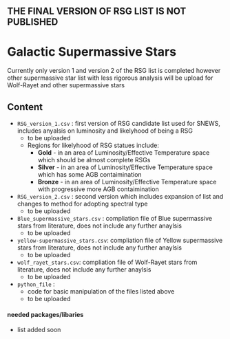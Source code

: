 ##  **THE FINAL VERSION OF RSG LIST IS NOT PUBLISHED**

# Galactic Supermassive Stars

Currently only version 1 and version 2 of the RSG list is completed however other supermassive star list with less rigorous analysis will be upload for Wolf-Rayet and other supermassive stars

## Content
- `RSG_version_1.csv` : first version of RSG candidate list used for SNEWS, includes anyalsis on luminosity and likelyhood of being a RSG
   - to be uploaded
   - Regions for likelyhood of RSG statues include: 
      - **Gold** - in an area of Luminosity/Effective Temperature space which should be almost complete RSGs
      - **Silver** - in an area of Luminosity/Effective Temperature space which has some AGB contaimination
      - **Bronze** - in an area of Luminosity/Effective Temperature space with progressive more AGB contaimination
- `RSG_version_2.csv` : second version which includes expansion of list and changes to method for adopting spectral type
  - to be uploaded
- `Blue_supermassive_stars.csv` : compliation file of Blue supermassive stars from literature, does not include any further anaylsis 
  - to be uploaded
- `yellow-supermassive_stars.csv`: compliation file of Yellow supermassive stars from literature, does not include any further anaylsis
  - to be uploaded
- `wolf_rayet_stars.csv`: compliation file of Wolf-Rayet stars from literature, does not include any further anaylsis
  - to be uploaded
- `python_file` :
  - code for basic manipulation of the files listed above
  - to be uploaded


#### needed packages/libaries  
   - list added soon


